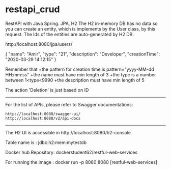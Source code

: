 # restapi_crud

RestAPI with Java Spring. JPA, H2
The H2 in-memory DB has no data so you can create an entity, which is implements by the User class, by this request. The Ids of the entities are auto-generated by H2 DB.

 http://localhost:8080/jpa/users/

{
    "name": "Amir",
     "type": "21",
     "description": "Developer",
    "creationTime": "2020-03-29 14:12:15"
}

Remember that +the pattern for creation time is pattern="yyyy-MM-dd HH:mm:ss"
			  +the name must have min length of 3
			  +the type is a number between 1<type<9990
			  +the description must have min length of 5
			  
The action 'Deletion' is just based on ID			  

---------------------------------------------
For the list of APIs, please refer to Swagger documentations: 

	http://localhost:8080/swagger-ui/
	http://localhost:8080/v2/api-docs
----------------------------------------------------------
	
The H2 UI is accessible in http://localhost:8080/h2-console	

Table name is : jdbc:h2:mem:mytestdb
	
 Docker hub Repository: 
dockerstudent62/restful-web-services 

For running the image   : docker run -p 8080:8080 [restful-web-services]



